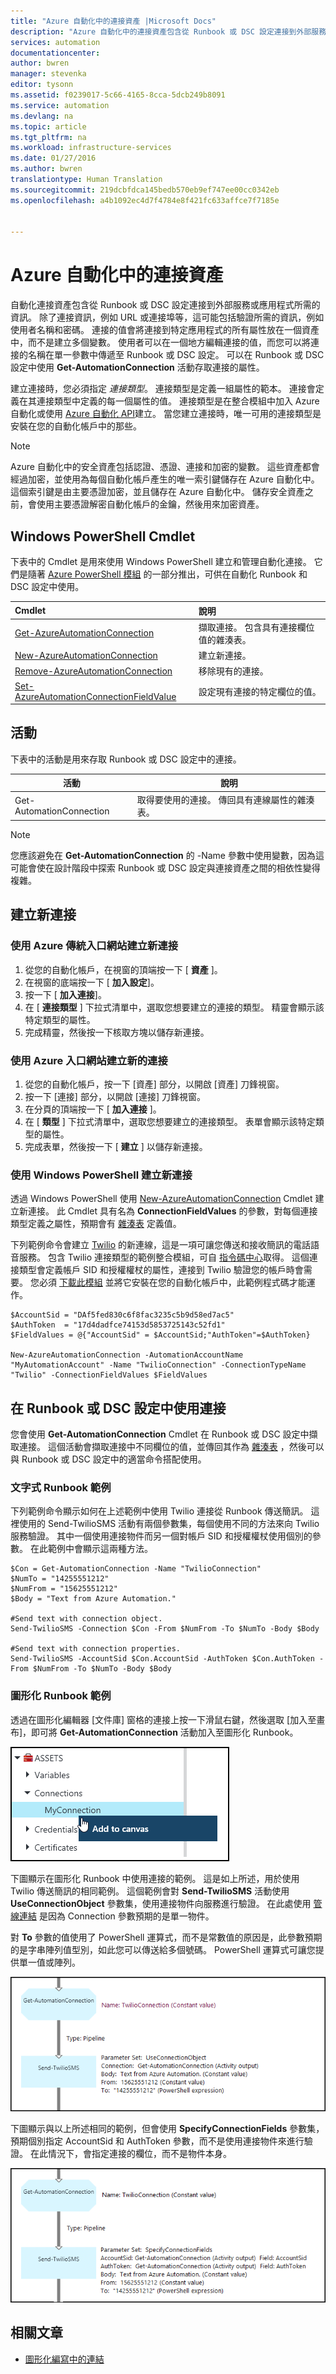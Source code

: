 ```yaml
---
title: "Azure 自動化中的連接資產 |Microsoft Docs"
description: "Azure 自動化中的連接資產包含從 Runbook 或 DSC 設定連接到外部服務或應用程式所需的資訊。 這篇文章說明連接的詳細資料，以及如何以文字和圖形化編寫形式加以使用。"
services: automation
documentationcenter: 
author: bwren
manager: stevenka
editor: tysonn
ms.assetid: f0239017-5c66-4165-8cca-5dcb249b8091
ms.service: automation
ms.devlang: na
ms.topic: article
ms.tgt_pltfrm: na
ms.workload: infrastructure-services
ms.date: 01/27/2016
ms.author: bwren
translationtype: Human Translation
ms.sourcegitcommit: 219dcbfdca145bedb570eb9ef747ee00cc0342eb
ms.openlocfilehash: a4b1092ec4d7f4784e8f421fc633affce7f7185e


---
```

# <a name="connection-assets-in-azure-automation"></a>Azure 自動化中的連接資產
自動化連接資產包含從 Runbook 或 DSC 設定連接到外部服務或應用程式所需的資訊。 除了連接資訊，例如 URL 或連接埠等，這可能包括驗證所需的資訊，例如使用者名稱和密碼。 連接的值會將連接到特定應用程式的所有屬性放在一個資產中，而不是建立多個變數。 使用者可以在一個地方編輯連接的值，而您可以將連接的名稱在單一參數中傳遞至 Runbook 或 DSC 設定。 可以在 Runbook 或 DSC 設定中使用 **Get-AutomationConnection** 活動存取連接的屬性。

建立連接時，您必須指定 *連接類型*。 連接類型是定義一組屬性的範本。 連接會定義在其連接類型中定義的每一個屬性的值。 連接類型是在整合模組中加入 Azure 自動化或使用 [Azure 自動化 API](http://msdn.microsoft.com/library/azure/mt163818.aspx)建立。 當您建立連接時，唯一可用的連接類型是安裝在您的自動化帳戶中的那些。

> [!NOTE]
> Azure 自動化中的安全資產包括認證、憑證、連接和加密的變數。 這些資產都會經過加密，並使用為每個自動化帳戶產生的唯一索引鍵儲存在 Azure 自動化中。 這個索引鍵是由主要憑證加密，並且儲存在 Azure 自動化中。 儲存安全資產之前，會使用主要憑證解密自動化帳戶的金鑰，然後用來加密資產。
> 
> 

## <a name="windows-powershell-cmdlets"></a>Windows PowerShell Cmdlet
下表中的 Cmdlet 是用來使用 Windows PowerShell 建立和管理自動化連接。 它們是隨著 [Azure PowerShell 模組](../powershell-install-configure.md) 的一部分推出，可供在自動化 Runbook 和 DSC 設定中使用。

| Cmdlet | 說明 |
|:--- |:--- |
| [Get-AzureAutomationConnection](http://msdn.microsoft.com/library/dn921828.aspx) |擷取連接。 包含具有連接欄位值的雜湊表。 |
| [New-AzureAutomationConnection](http://msdn.microsoft.com/library/dn921825.aspx) |建立新連接。 |
| [Remove-AzureAutomationConnection](http://msdn.microsoft.com/library/dn921827.aspx) |移除現有的連接。 |
| [Set-AzureAutomationConnectionFieldValue](http://msdn.microsoft.com/library/dn921826.aspx) |設定現有連接的特定欄位的值。 |

## <a name="activities"></a>活動
下表中的活動是用來存取 Runbook 或 DSC 設定中的連接。

| 活動 | 說明 |
| --- | --- |
| Get-AutomationConnection |取得要使用的連接。 傳回具有連線屬性的雜湊表。 |

> [!NOTE]
> 您應該避免在 **Get-AutomationConnection** 的 -Name 參數中使用變數，因為這可能會使在設計階段中探索 Runbook 或 DSC 設定與連接資產之間的相依性變得複雜。
> 
> 

## <a name="creating-a-new-connection"></a>建立新連接
### <a name="to-create-a-new-connection-with-the-azure-classic-portal"></a>使用 Azure 傳統入口網站建立新連接
1. 從您的自動化帳戶，在視窗的頂端按一下 [ **資產** ]。
2. 在視窗的底端按一下 [ **加入設定**]。
3. 按一下 [ **加入連接**]。
4. 在 [ **連接類型** ] 下拉式清單中，選取您想要建立的連接的類型。  精靈會顯示該特定類型的屬性。
5. 完成精靈，然後按一下核取方塊以儲存新連接。

### <a name="to-create-a-new-connection-with-the-azure-portal"></a>使用 Azure 入口網站建立新的連接
1. 從您的自動化帳戶，按一下 [資產] 部分，以開啟 [資產] 刀鋒視窗。
2. 按一下 [連接] 部分，以開啟 [連接] 刀鋒視窗。
3. 在分頁的頂端按一下 [ **加入連接** ]。
4. 在 [ **類型** ] 下拉式清單中，選取您想要建立的連接類型。 表單會顯示該特定類型的屬性。
5. 完成表單，然後按一下 [ **建立** ] 以儲存新連接。

### <a name="to-create-a-new-connection-with-windows-powershell"></a>使用 Windows PowerShell 建立新連接
透過 Windows PowerShell 使用 [New-AzureAutomationConnection](http://msdn.microsoft.com/library/dn921825.aspx) Cmdlet 建立新連接。 此 Cmdlet 具有名為 **ConnectionFieldValues** 的參數，對每個連接類型定義之屬性，預期會有 [雜湊表](http://technet.microsoft.com/library/hh847780.aspx) 定義值。

下列範例命令會建立 [Twilio](http://www.twilio.com) 的新連線，這是一項可讓您傳送和接收簡訊的電話語音服務。  包含 Twilio 連接類型的範例整合模組，可自 [指令碼中心](http://gallery.technet.microsoft.com/scriptcenter/Twilio-PowerShell-Module-8a8bfef8)取得。  這個連接類型會定義帳戶 SID 和授權權杖的屬性，連接到 Twilio 驗證您的帳戶時會需要。  您必須 [下載此模組](http://gallery.technet.microsoft.com/scriptcenter/Twilio-PowerShell-Module-8a8bfef8) 並將它安裝在您的自動化帳戶中，此範例程式碼才能運作。

    $AccountSid = "DAf5fed830c6f8fac3235c5b9d58ed7ac5"
    $AuthToken  = "17d4dadfce74153d5853725143c52fd1"
    $FieldValues = @{"AccountSid" = $AccountSid;"AuthToken"=$AuthToken}

    New-AzureAutomationConnection -AutomationAccountName "MyAutomationAccount" -Name "TwilioConnection" -ConnectionTypeName "Twilio" -ConnectionFieldValues $FieldValues


## <a name="using-a-connection-in-a-runbook-or-dsc-configuration"></a>在 Runbook 或 DSC 設定中使用連接
您會使用 **Get-AutomationConnection** Cmdlet 在 Runbook 或 DSC 設定中擷取連接。  這個活動會擷取連接中不同欄位的值，並傳回其作為 [雜湊表](http://go.microsoft.com/fwlink/?LinkID=324844) ，然後可以與 Runbook 或 DSC 設定中的適當命令搭配使用。

### <a name="textual-runbook-sample"></a>文字式 Runbook 範例
下列範例命令顯示如何在上述範例中使用 Twilio 連接從 Runbook 傳送簡訊。  這裡使用的 Send-TwilioSMS 活動有兩個參數集，每個使用不同的方法來向 Twilio 服務驗證。  其中一個使用連接物件而另一個對帳戶 SID 和授權權杖使用個別的參數。  在此範例中會顯示這兩種方法。

    $Con = Get-AutomationConnection -Name "TwilioConnection"
    $NumTo = "14255551212"
    $NumFrom = "15625551212"
    $Body = "Text from Azure Automation."

    #Send text with connection object.
    Send-TwilioSMS -Connection $Con -From $NumFrom -To $NumTo -Body $Body

    #Send text with connection properties.
    Send-TwilioSMS -AccountSid $Con.AccountSid -AuthToken $Con.AuthToken -From $NumFrom -To $NumTo -Body $Body

### <a name="graphical-runbook-samples"></a>圖形化 Runbook 範例
透過在圖形化編輯器 [文件庫] 窗格的連接上按一下滑鼠右鍵，然後選取 [加入至畫布]，即可將 **Get-AutomationConnection** 活動加入至圖形化 Runbook。

![](media/automation-connections/connection-add-canvas.png)

下圖顯示在圖形化 Runbook 中使用連接的範例。  這是如上所述，用於使用 Twilio 傳送簡訊的相同範例。  這個範例會對 **Send-TwilioSMS** 活動使用 **UseConnectionObject** 參數集，使用連接物件向服務進行驗證。  在此處使用 [管線連結](automation-graphical-authoring-intro.md#links-and-workflow) 是因為 Connection 參數預期的是單一物件。

對 **To** 參數的值使用了 PowerShell 運算式，而不是常數值的原因是，此參數預期的是字串陣列值型別，如此您可以傳送給多個號碼。  PowerShell 運算式可讓您提供單一值或陣列。

![](media/automation-connections/get-connection-object.png)

下圖顯示與以上所述相同的範例，但會使用 **SpecifyConnectionFields** 參數集，預期個別指定 AccountSid 和 AuthToken 參數，而不是使用連接物件來進行驗證。  在此情況下，會指定連接的欄位，而不是物件本身。  

![](media/automation-connections/get-connection-properties.png)

## <a name="related-articles"></a>相關文章
* [圖形化編寫中的連結](automation-graphical-authoring-intro.md#links-and-workflow)




<!--HONumber=Nov16_HO3-->


